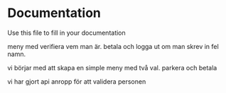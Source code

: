 # Documentation

Use this file to fill in your documentation

meny med verifiera vem man är. betala och logga ut om man skrev in fel namn.

vi börjar med att skapa en simple meny med två val. parkera och betala

vi har gjort api anropp för att validera personen
